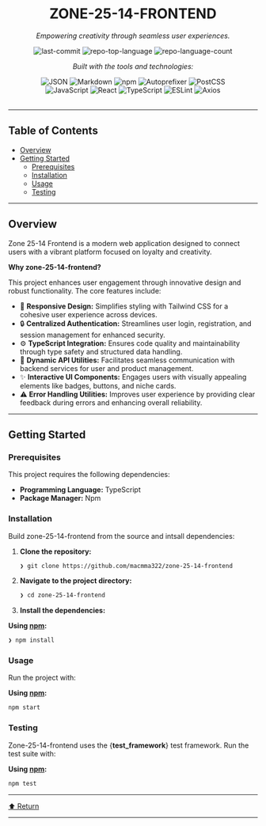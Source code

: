 <div id="top">

<!-- HEADER STYLE: CLASSIC -->
<div align="center">


# ZONE-25-14-FRONTEND

<em>Empowering creativity through seamless user experiences.</em>

<!-- BADGES -->
<img src="https://img.shields.io/github/last-commit/macmma322/zone-25-14-frontend?style=flat&logo=git&logoColor=white&color=0080ff" alt="last-commit">
<img src="https://img.shields.io/github/languages/top/macmma322/zone-25-14-frontend?style=flat&color=0080ff" alt="repo-top-language">
<img src="https://img.shields.io/github/languages/count/macmma322/zone-25-14-frontend?style=flat&color=0080ff" alt="repo-language-count">

<em>Built with the tools and technologies:</em>

<img src="https://img.shields.io/badge/JSON-000000.svg?style=flat&logo=JSON&logoColor=white" alt="JSON">
<img src="https://img.shields.io/badge/Markdown-000000.svg?style=flat&logo=Markdown&logoColor=white" alt="Markdown">
<img src="https://img.shields.io/badge/npm-CB3837.svg?style=flat&logo=npm&logoColor=white" alt="npm">
<img src="https://img.shields.io/badge/Autoprefixer-DD3735.svg?style=flat&logo=Autoprefixer&logoColor=white" alt="Autoprefixer">
<img src="https://img.shields.io/badge/PostCSS-DD3A0A.svg?style=flat&logo=PostCSS&logoColor=white" alt="PostCSS">
<br>
<img src="https://img.shields.io/badge/JavaScript-F7DF1E.svg?style=flat&logo=JavaScript&logoColor=black" alt="JavaScript">
<img src="https://img.shields.io/badge/React-61DAFB.svg?style=flat&logo=React&logoColor=black" alt="React">
<img src="https://img.shields.io/badge/TypeScript-3178C6.svg?style=flat&logo=TypeScript&logoColor=white" alt="TypeScript">
<img src="https://img.shields.io/badge/ESLint-4B32C3.svg?style=flat&logo=ESLint&logoColor=white" alt="ESLint">
<img src="https://img.shields.io/badge/Axios-5A29E4.svg?style=flat&logo=Axios&logoColor=white" alt="Axios">

</div>
<br>

---

## Table of Contents

- [Overview](#overview)
- [Getting Started](#getting-started)
    - [Prerequisites](#prerequisites)
    - [Installation](#installation)
    - [Usage](#usage)
    - [Testing](#testing)

---

## Overview

Zone 25-14 Frontend is a modern web application designed to connect users with a vibrant platform focused on loyalty and creativity. 

**Why zone-25-14-frontend?**

This project enhances user engagement through innovative design and robust functionality. The core features include:

- 🎨 **Responsive Design:** Simplifies styling with Tailwind CSS for a cohesive user experience across devices.
- 🔒 **Centralized Authentication:** Streamlines user login, registration, and session management for enhanced security.
- ⚙️ **TypeScript Integration:** Ensures code quality and maintainability through type safety and structured data handling.
- 📡 **Dynamic API Utilities:** Facilitates seamless communication with backend services for user and product management.
- ✨ **Interactive UI Components:** Engages users with visually appealing elements like badges, buttons, and niche cards.
- ⚠️ **Error Handling Utilities:** Improves user experience by providing clear feedback during errors and enhancing overall reliability.

---

## Getting Started

### Prerequisites

This project requires the following dependencies:

- **Programming Language:** TypeScript
- **Package Manager:** Npm

### Installation

Build zone-25-14-frontend from the source and intsall dependencies:

1. **Clone the repository:**

    ```sh
    ❯ git clone https://github.com/macmma322/zone-25-14-frontend
    ```

2. **Navigate to the project directory:**

    ```sh
    ❯ cd zone-25-14-frontend
    ```

3. **Install the dependencies:**

**Using [npm](https://www.npmjs.com/):**

```sh
❯ npm install
```

### Usage

Run the project with:

**Using [npm](https://www.npmjs.com/):**

```sh
npm start
```

### Testing

Zone-25-14-frontend uses the {__test_framework__} test framework. Run the test suite with:

**Using [npm](https://www.npmjs.com/):**

```sh
npm test
```

---

<div align="left"><a href="#top">⬆ Return</a></div>

---

